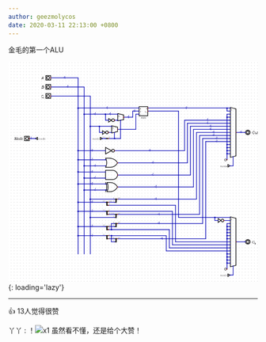 ```yaml
---
author: geezmolycos
date: 2020-03-11 22:13:00 +0800
---
```


金毛的第一个ALU

![](/images/qq-zone/2020-03-11-alu.png){: loading='lazy'}

---
👍 13人觉得很赞

丫丫 : ！![](https://qzonestyle.gtimg.cn/qzone/em/e179.gif)x1 虽然看不懂，还是给个大赞！
